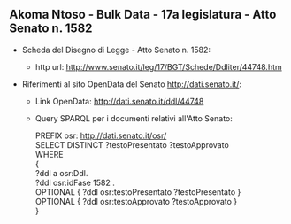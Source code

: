 ## Akoma Ntoso - Bulk Data - 17a legislatura - Atto Senato n. 1582 ##

* Scheda del Disegno di Legge - Atto Senato n. 1582:
	* http url: http://www.senato.it/leg/17/BGT/Schede/Ddliter/44748.htm

* Riferimenti al sito OpenData del Senato http://dati.senato.it/:
	* Link OpenData: http://dati.senato.it/ddl/44748
	* Query SPARQL per i documenti relativi all'Atto Senato:

        PREFIX osr: <http://dati.senato.it/osr/>  
		SELECT DISTINCT ?testoPresentato ?testoApprovato  
		WHERE  
		{  
		    ?ddl a osr:Ddl.  
		    ?ddl osr:idFase 1582 .  
		    OPTIONAL { ?ddl osr:testoPresentato ?testoPresentato }  
		    OPTIONAL { ?ddl osr:testoApprovato ?testoApprovato }  
		}
		